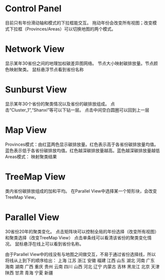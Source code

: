 # Control Panel
目前只有年份滑动轴和模式的下拉框能交互。
拖动年份会改变所有视图；改变模式下拉框（Provinces/Areas）可以切换地图的两个模式。

# Network View
显示某年30省份之间的地理加权碳差异图网络。
节点大小映射碳排放量。节点颜色映射聚类。
鼠标悬浮节点看到省份名称
# Sunburst View
显示某年30个省份的聚类情况以及省份的碳排放组成。
点击“Cluster_1”,“Shanxi”等可以下钻一层。
点击中间空白圆圈可以回到上一层
# Map View
Provinces模式：由红蓝两色显示碳排放量。红色表示高于各省份碳排放量均值。蓝色表示低于各省份碳排放均值。红色越深碳排放量越高。蓝色越深碳排放量越低
Areas模式：
映射聚类结果
# TreeMap View
类内省份碳排放组成的加和平均。
在Parallel View中选择某一个矩形块，会改变TreeMap View。
# Parallel View
30省份20年的聚类变化。
点击矩阵块可以控制全局的年份选择（改变所有视图）和聚类选择（改变TreeMap View）
点击单条线可以看清该省份的聚类变化情况。
鼠标悬浮在线上可以看到省份名称。

由于Parallel View中的线没有与地图之间做交互，不易于通过省份选择线，所以将线从上到下的顺序给出：
上海
江苏
浙江
安徽
福建
江西
山东
湖北
河南
广东
海南
湖南
广西
重庆
贵州
云南
四川
山西
河北
辽宁
内蒙古
吉林
黑龙江
北京
天津
陕西
甘肃
青海
宁夏
新疆